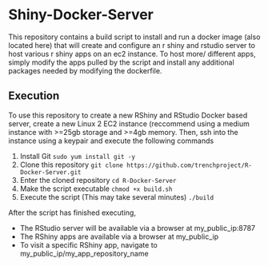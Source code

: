 # Shiny-Docker-Server

This repository contains a build script to install and run a docker image (also located here) that will create and configure an r shiny and rstudio server to host various r shiny apps on an ec2 instance. To host more/ different apps, simply modify the apps pulled by the script and install any additional packages needed by modifying the dockerfile.  

## Execution 
To use this repository to create a new RShiny and RStudio Docker based server, create a new Linux 2 EC2 instance (reccommend using a medium instance with >=25gb storage and >=4gb memory. 
Then, ssh into the instance using a keypair and execute the following commands 
1. Install Git
`sudo yum install git -y`
2. Clone this repository 
`git clone https://github.com/trenchproject/R-Docker-Server.git`
3. Enter the cloned repository 
`cd R-Docker-Server`
4. Make the script executable
`chmod +x build.sh`
5. Execute the script (This may take several minutes)
`./build`


After the script has finished executing, 
- The RStudio server will be available via a browser at my_public_ip:8787 
- The RShiny apps are available via a browser at my_public_ip
- To visit a specific RShiny app, navigate to my_public_ip/my_app_repository_name
